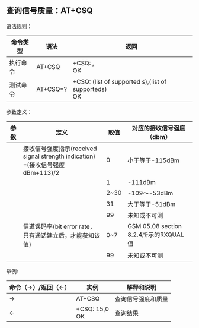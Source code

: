 ## 查询信号质量：AT+CSQ

语法规则：

| 命令类型 | 语法     | 返回                                                         |
| -------- | -------- | ------------------------------------------------------------ |
| 执行命令 | AT+CSQ   | +CSQ: <rssi>,<ber> <br>OK                                    |
| 测试命令 | AT+CSQ=? | +CSQ: (list of supported <rssi>s),(list of supported<ber>s) <br>OK |

 

参数定义：

| 参数   | 定义                                                         | 取值 | 对应的接收信号强度（dbm）             |
| ------ | ------------------------------------------------------------ | ---- | ------------------------------------- |
| <rssi> | 接收信号强度指示(received signal strength indication)<br><rssi>=(接收信号强度dBm+113)/2 | 0    | 小于等于-115dBm                       |
|        |                                                              | 1    | -111dBm                               |
|        |                                                              | 2~30 | -109～-53dBm                          |
|        |                                                              | 31   | 大于等于-51dBm                        |
|        |                                                              | 99   | 未知或不可测                          |
| <ber>  | 信道误码率(bit error rate，只有通话建立后，才能获知该值)     | 0~7  | GSM 05.08 section 8.2.4所示的RXQUAL值 |
|        |                                                              | 99   | 未知或不可测                          |

 

举例:

| 命令（→）/返回（←） | 实例              | 解释和说明         |
| ------------------- | ----------------- | ------------------ |
| →                   | AT+CSQ            | 查询信号强度和质量 |
| ←                   | +CSQ: 15,0 <br>OK | 查询结果           |
